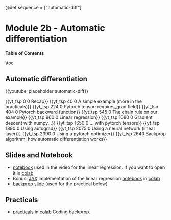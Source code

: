 @def sequence = ["automatic-diff"]

# Module 2b - Automatic differentiation

**Table of Contents**

\toc


## Automatic differentiation

{{youtube_placeholder automatic-diff}}

{{yt_tsp 0 0 Recap}}
{{yt_tsp 40 0 A simple example (more in the practicals)}}
{{yt_tsp 224 0 Pytorch tensor: requires_grad field}}
{{yt_tsp 404 0 Pytorch backward function}}
{{yt_tsp 545 0 The chain rule on our example}}
{{yt_tsp 960 0 Linear regression}}
{{yt_tsp 1080 0 Gradient descent with numpy...}}
{{yt_tsp 1650 0 ... with pytorch tensors}}
{{yt_tsp 1890 0 Using autograd}}
{{yt_tsp 2075 0 Using a neural network (linear layer)}}
{{yt_tsp 2390 0 Using a pytorch optimizer}}
{{yt_tsp 2640 Backprop algorithm: how automatic differentiation works}}

## Slides and Notebook


- [notebook](https://github.com/dataflowr/notebooks/blob/master/Module2/02b_linear_reg.ipynb) used in the video for the linear regression. If you want to open it in [colab](https://colab.research.google.com/github/dataflowr/notebooks/blob/master/Module2/02b_linear_reg.ipynb)
- Bonus: [JAX](https://jax.readthedocs.io/en/latest/index.html) implementation of the linear regression [notebook](https://github.com/dataflowr/notebooks/blob/master/Module2/linear_regression_jax.ipynb) in [colab](https://colab.research.google.com/github/dataflowr/notebooks/blob/master/Module2/linear_regression_jax.ipynb)
- [backprop slide](https://raw.githubusercontent.com/dataflowr/slides/master/backprop.pdf) (used for the practical below)

## Practicals

- [practicals](https://github.com/dataflowr/notebooks/blob/master/Module2/02_backprop.ipynb) in [colab](https://colab.research.google.com/github/dataflowr/notebooks/blob/master/Module2/02_backprop.ipynb) Coding backprop. <!-- [solution](https://forum.dataflowr.com/t/link-to-solution-2-simple-implementation-of-backprop/55) (forum login required) -->